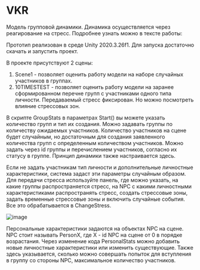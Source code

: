 # VKR
Модель групповой динамики. Динамика осуществляется через реагирование на стресс. Подробнее узнать можно в тексте работы: 

Прототип реализован в среде Unity 2020.3.26f1. Для запуска достаточно скачать и запустить проект. 

В проекте присутствуют 2 сцены:
1. Scene1 - позволяет оценить работу модели на наборе случайных участников в группах.
2. 10TIMESTEST - позволяет оценить работу модели на заранее сформированном перечне групп с участниками одного типа личности. Передаваемый стресс фиксирован. Но можно посмотреть влияние стрессовых зон.

В скрипте GroupStats в параметрах Start() вы можете указать количество групп и тип их создания.
Можно задавать группы по количеству ожидаемых участников. Количество участников на сцене будет случайным, но достаточным для создания заявленного количества групп с определенным количеством участников. Можно задать через id группы и перечислением участников, согласно их статусу в группе.
Принцип динамики также настраивается здесь.

Если не задать участникам тип личности и дополнительные личностные характеристики, система задаст эти параметры случайным образом.
Для передачи стресса используйте панель, где можно указать, на какие группы распространяется стресс, на NPC c какими личностными характеристиками распространять стресс, создать стрессовые зоны, задать временные стрессовые зоны и включить случайные события. Все это обрабатывается в ChangeStress.

![image](https://github.com/phanopera/VKR-group_dynamic/assets/70485089/57847743-51da-4579-b3b9-41b97b01f170)



Персональные характеристики задаются на объектах NPC на сцене. NPC стоит называть PersonX, где X - id NPC на сцене от 0 в порядке возрастания. 
Через изменение кода PersonalStats можно добавить новые личностные характеристики или изменить существующие. Также здесь указывается, сколько можно совершать попыток для вступления в группу со стороны NPC, максимальное количество участников.



